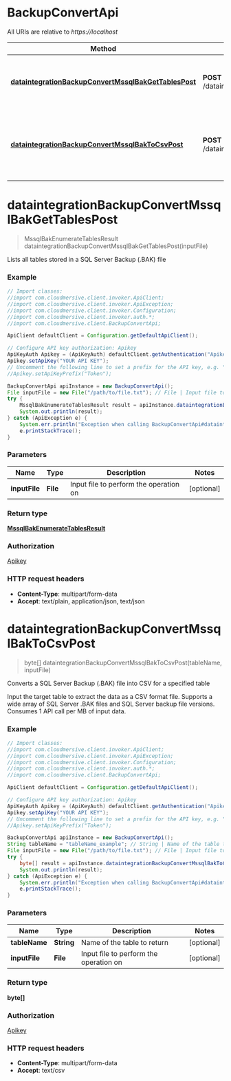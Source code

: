 # BackupConvertApi

All URIs are relative to *https://localhost*

Method | HTTP request | Description
------------- | ------------- | -------------
[**dataintegrationBackupConvertMssqlBakGetTablesPost**](BackupConvertApi.md#dataintegrationBackupConvertMssqlBakGetTablesPost) | **POST** /dataintegration/backup/convert/mssql/bak/get/tables | Lists all tables stored in a SQL Server Backup (.BAK) file
[**dataintegrationBackupConvertMssqlBakToCsvPost**](BackupConvertApi.md#dataintegrationBackupConvertMssqlBakToCsvPost) | **POST** /dataintegration/backup/convert/mssql/bak/to/csv | Converts a SQL Server Backup (.BAK) file into CSV for a specified table


<a name="dataintegrationBackupConvertMssqlBakGetTablesPost"></a>
# **dataintegrationBackupConvertMssqlBakGetTablesPost**
> MssqlBakEnumerateTablesResult dataintegrationBackupConvertMssqlBakGetTablesPost(inputFile)

Lists all tables stored in a SQL Server Backup (.BAK) file

### Example
```java
// Import classes:
//import com.cloudmersive.client.invoker.ApiClient;
//import com.cloudmersive.client.invoker.ApiException;
//import com.cloudmersive.client.invoker.Configuration;
//import com.cloudmersive.client.invoker.auth.*;
//import com.cloudmersive.client.BackupConvertApi;

ApiClient defaultClient = Configuration.getDefaultApiClient();

// Configure API key authorization: Apikey
ApiKeyAuth Apikey = (ApiKeyAuth) defaultClient.getAuthentication("Apikey");
Apikey.setApiKey("YOUR API KEY");
// Uncomment the following line to set a prefix for the API key, e.g. "Token" (defaults to null)
//Apikey.setApiKeyPrefix("Token");

BackupConvertApi apiInstance = new BackupConvertApi();
File inputFile = new File("/path/to/file.txt"); // File | Input file to perform the operation on
try {
    MssqlBakEnumerateTablesResult result = apiInstance.dataintegrationBackupConvertMssqlBakGetTablesPost(inputFile);
    System.out.println(result);
} catch (ApiException e) {
    System.err.println("Exception when calling BackupConvertApi#dataintegrationBackupConvertMssqlBakGetTablesPost");
    e.printStackTrace();
}
```

### Parameters

Name | Type | Description  | Notes
------------- | ------------- | ------------- | -------------
 **inputFile** | **File**| Input file to perform the operation on | [optional]

### Return type

[**MssqlBakEnumerateTablesResult**](MssqlBakEnumerateTablesResult.md)

### Authorization

[Apikey](../README.md#Apikey)

### HTTP request headers

 - **Content-Type**: multipart/form-data
 - **Accept**: text/plain, application/json, text/json

<a name="dataintegrationBackupConvertMssqlBakToCsvPost"></a>
# **dataintegrationBackupConvertMssqlBakToCsvPost**
> byte[] dataintegrationBackupConvertMssqlBakToCsvPost(tableName, inputFile)

Converts a SQL Server Backup (.BAK) file into CSV for a specified table

Input the target table to extract the data as a CSV format file.  Supports a wide array of SQL Server .BAK files and SQL Server backup file versions.  Consumes 1 API call per MB of input data.

### Example
```java
// Import classes:
//import com.cloudmersive.client.invoker.ApiClient;
//import com.cloudmersive.client.invoker.ApiException;
//import com.cloudmersive.client.invoker.Configuration;
//import com.cloudmersive.client.invoker.auth.*;
//import com.cloudmersive.client.BackupConvertApi;

ApiClient defaultClient = Configuration.getDefaultApiClient();

// Configure API key authorization: Apikey
ApiKeyAuth Apikey = (ApiKeyAuth) defaultClient.getAuthentication("Apikey");
Apikey.setApiKey("YOUR API KEY");
// Uncomment the following line to set a prefix for the API key, e.g. "Token" (defaults to null)
//Apikey.setApiKeyPrefix("Token");

BackupConvertApi apiInstance = new BackupConvertApi();
String tableName = "tableName_example"; // String | Name of the table to return
File inputFile = new File("/path/to/file.txt"); // File | Input file to perform the operation on
try {
    byte[] result = apiInstance.dataintegrationBackupConvertMssqlBakToCsvPost(tableName, inputFile);
    System.out.println(result);
} catch (ApiException e) {
    System.err.println("Exception when calling BackupConvertApi#dataintegrationBackupConvertMssqlBakToCsvPost");
    e.printStackTrace();
}
```

### Parameters

Name | Type | Description  | Notes
------------- | ------------- | ------------- | -------------
 **tableName** | **String**| Name of the table to return | [optional]
 **inputFile** | **File**| Input file to perform the operation on | [optional]

### Return type

**byte[]**

### Authorization

[Apikey](../README.md#Apikey)

### HTTP request headers

 - **Content-Type**: multipart/form-data
 - **Accept**: text/csv

